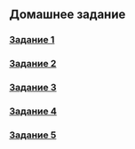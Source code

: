 ## Домашнее задание

### [Задание 1](task1.md)

### [Задание 2](task2.md)

### [Задание 3](task3.md)

### [Задание 4](task4.md)

### [Задание 5](task5.md)
